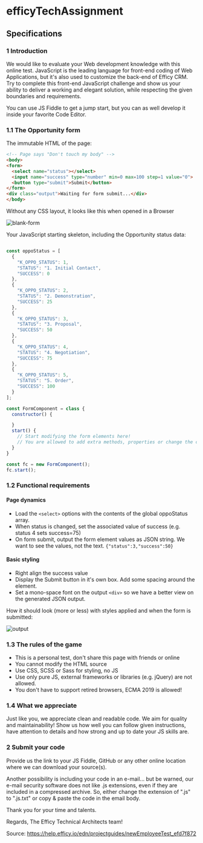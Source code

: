 # efficyTechAssignment

## Specifications

### 1 Introduction

We would like to evaluate your Web development knowledge with this online test. JavaScript is the leading language for front-end coding of Web Applications, but it's also used to customize the back-end of Efficy CRM. Try to complete this front-end JavaScript challenge and show us your ability to deliver a working and elegant solution, while respecting the given boundaries and requirements.

You can use JS Fiddle to get a jump start, but you can as well develop it inside your favorite Code Editor.

### 1.1 The Opportunity form

The immutable HTML of the page:

```HTML
<!-- Page says "Don't touch my body" -->
<body>
<form>
  <select name="status"></select>
  <input name="success" type="number" min=0 max=100 step=1 value="0">
  <button type="submit">Submit</button>
</form>
<div class="output">Waiting for form submit...</div>
</body>
```

Without any CSS layout, it looks like this when opened in a Browser

![blank-form](https://user-images.githubusercontent.com/25774466/234848047-9e89a452-9b75-44c1-8997-46b2d428d38b.png)



Your JavaScript starting skeleton, including the Opportunity status data:

```js

const oppoStatus = [
  {
    "K_OPPO_STATUS": 1,
    "STATUS": "1. Initial Contact",
    "SUCCESS": 0
  },
  {
    "K_OPPO_STATUS": 2,
    "STATUS": "2. Demonstration",
    "SUCCESS": 25
  },
  {
    "K_OPPO_STATUS": 3,
    "STATUS": "3. Proposal",
    "SUCCESS": 50
  },
  {
    "K_OPPO_STATUS": 4,
    "STATUS": "4. Negotiation",
    "SUCCESS": 75
  },
  {
    "K_OPPO_STATUS": 5,
    "STATUS": "5. Order",
    "SUCCESS": 100
  }
];

const FormComponent = class {
  constructor() {

  }
  start() {
    // Start modifying the form elements here!
    // You are allowed to add extra methods, properties or change the constructor of this class
  }
}

const fc = new FormComponent();
fc.start();
```

### 1.2 Functional requirements

#### Page dynamics

- Load the `<select>` options with the contents of the global oppoStatus array.
- When status is changed, set the associated value of success (e.g. status 4 sets success=75)
- On form submit, output the form element values as JSON string. We want to see the values, not the text. `{"status":3,"success":50}`


#### Basic styling

- Right align the success value
- Display the Submit button in it's own box. Add some spacing around the element.
- Set a mono-space font on the output `<div>` so we have a better view on the generated JSON output.

How it should look (more or less) with styles applied and when the form is submitted:

![output](https://user-images.githubusercontent.com/25774466/234848143-e4456993-4c6a-4853-aadd-1f32a3b9d51d.png)

### 1.3 The rules of the game

- This is a personal test, don't share this page with friends or online
- You cannot modify the HTML source
- Use CSS, SCSS or Sass for styling, no JS
- Use only pure JS, external frameworks or libraries (e.g. jQuery) are not allowed.
- You don't have to support retired browsers, ECMA 2019 is allowed!

### 1.4 What we appreciate

Just like you, we appreciate clean and readable code. We aim for quality and maintainability!
Show us how well you can follow given instructions, have attention to details and how strong and up to date your JS skills are.

### 2 Submit your code

Provide us the link to your JS Fiddle, GitHub or any other online location where we can download your source(s).

Another possibility is including your code in an e-mail... but be warned, our e-mail security software does not like .js extensions, even if they are included in a compressed archive. So, either change the extension of ".js" to ".js.txt" or copy & paste the code in the email body.

Thank you for your time and talents.

Regards,
The Efficy Technical Architects team!

Source: https://help.efficy.io/edn/projectguides/newEmployeeTest_efd7f872
